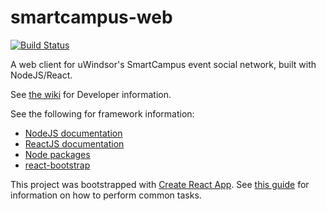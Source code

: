 # smartcampus-web

[![Build Status](https://travis-ci.org/SmartCampusUWindsor/smartcampus-web.svg?branch=master)](https://travis-ci.org/SmartCampusUWindsor/smartcampus-web)

A web client for uWindsor's SmartCampus event social network, built with NodeJS/React.

See [the wiki](https://github.com/SmartCampusUWindsor/smartcampus-web/wiki/) for Developer information.

See the following for framework information:
* [NodeJS documentation](https://nodejs.org/dist/latest-v8.x/docs/api/)
* [ReactJS documentation](https://reactjs.org/docs)
* [Node packages](https://www.npmjs.com/)
* [react-bootstrap](https://react-bootstrap.github.io/)

This project was bootstrapped with [Create React App](https://github.com/facebookincubator/create-react-app). See [this guide](https://github.com/facebook/create-react-app/blob/cb1608b3e02e0eef5fd350f6e4cf5ce32bdfc215/packages/react-scripts/template/README.md) for information on how to perform common tasks.

